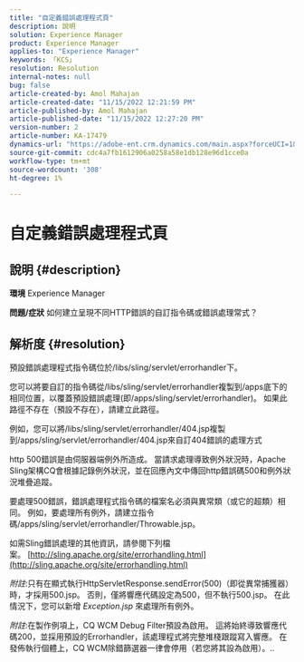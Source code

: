 ```yaml
---
title: "自定義錯誤處理程式頁"
description: 說明
solution: Experience Manager
product: Experience Manager
applies-to: "Experience Manager"
keywords: 「KCS」
resolution: Resolution
internal-notes: null
bug: false
article-created-by: Amol Mahajan
article-created-date: "11/15/2022 12:21:59 PM"
article-published-by: Amol Mahajan
article-published-date: "11/15/2022 12:27:20 PM"
version-number: 2
article-number: KA-17479
dynamics-url: "https://adobe-ent.crm.dynamics.com/main.aspx?forceUCI=1&pagetype=entityrecord&etn=knowledgearticle&id=9c776318-e064-ed11-9561-6045bd006a22"
source-git-commit: cdc4a7fb1612906a0258a58e1db128e96d1cce0a
workflow-type: tm+mt
source-wordcount: '308'
ht-degree: 1%

---
```


# 自定義錯誤處理程式頁

## 說明 {#description}

<b>環境</b>
Experience Manager


<b>問題/症狀</b>
如何建立呈現不同HTTP錯誤的自訂指令碼或錯誤處理常式？


## 解析度 {#resolution}


預設錯誤處理程式指令碼位於/libs/sling/servlet/errorhandler下。

您可以將要自訂的指令碼從/libs/sling/servlet/errorhandler複製到/apps底下的相同位置，以覆蓋預設錯誤處理(即/apps/sling/servlet/errorhandler)。 如果此路徑不存在（預設不存在），請建立此路徑。

例如，您可以將/libs/sling/servlet/errorhandler/404.jsp複製到/apps/sling/servlet/errorhandler/404.jsp來自訂404錯誤的處理方式

http 500錯誤是由伺服器端例外所造成。 當請求處理導致例外狀況時，Apache Sling架構CQ會根據記錄例外狀況，並在回應內文中傳回http錯誤碼500和例外狀況堆疊追蹤。

要處理500錯誤，錯誤處理程式指令碼的檔案名必須與異常類（或它的超類）相同。 例如，要處理所有例外，請建立指令碼/apps/sling/servlet/errorhandler/Throwable.jsp。

如需Sling錯誤處理的其他資訊，請參閱下列檔案。 [http://sling.apache.org/site/errorhandling.html](http://sling.apache.org/site/errorhandling.html)

*附註*:只有在顯式執行HttpServletResponse.sendError(500)（即從異常捕獲器）時，才採用500.jsp。
否則，僅將響應代碼設定為500，但不執行500.jsp。
在此情況下，您可以新增 *Exception.jsp* 來處理所有例外。

*附註*:在製作例項上，CQ WCM Debug Filter預設為啟用。 這將始終導致響應代碼200，並採用預設的Errorhandler，該處理程式將完整堆棧跟蹤寫入響應。 在發佈執行個體上，CQ WCM除錯篩選器一律會停用（若您將其設為啟用）。..
